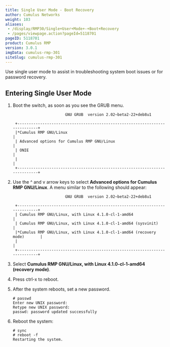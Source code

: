 ```yaml
---
title: Single User Mode - Boot Recovery
author: Cumulus Networks
weight: 103
aliases:
 - /display/RMP30/Single+User+Mode+-+Boot+Recovery
 - /pages/viewpage.action?pageId=5118701
pageID: 5118701
product: Cumulus RMP
version: 3.0.1
imgData: cumulus-rmp-301
siteSlug: cumulus-rmp-301
---
```

Use single user mode to assist in troubleshooting system boot issues or
for password recovery.

## <span>Entering Single User Mode</span>

1.  Boot the switch, as soon as you see the GRUB menu.
    
    ``` 
                           GNU GRUB  version 2.02~beta2-22+deb8u1
    
     +----------------------------------------------------------------------------+
     |*Cumulus RMP GNU/Linux                                                    | 
     | Advanced options for Cumulus RMP GNU/Linux                               |
     | ONIE                                                                       |
     |                                                                            |
     +----------------------------------------------------------------------------+     
    ```

2.  Use the ^ and v arrow keys to select **Advanced options for Cumulus
    RMP GNU/Linux**. A menu similar to the following should appear:
    
    ``` 
                           GNU GRUB  version 2.02~beta2-22+deb8u1
    
     +----------------------------------------------------------------------------+
     | Cumulus RMP GNU/Linux, with Linux 4.1.0-cl-1-amd64                       | 
     | Cumulus RMP GNU/Linux, with Linux 4.1.0-cl-1-amd64 (sysvinit)            |
     |*Cumulus RMP GNU/Linux, with Linux 4.1.0-cl-1-amd64 (recovery mode)       |
     |                                                                            |
     +----------------------------------------------------------------------------+    
    ```

3.  Select **Cumulus RMP GNU/Linux, with Linux 4.1.0-cl-1-amd64
    (recovery mode)**.

4.  Press ctrl-x to reboot.

5.  After the system reboots, set a new password.
    
        # passwd
        Enter new UNIX password: 
        Retype new UNIX password: 
        passwd: password updated successfully

6.  Reboot the system:
    
    ``` 
    # sync
    # reboot -f
    Restarting the system.    
    ```
